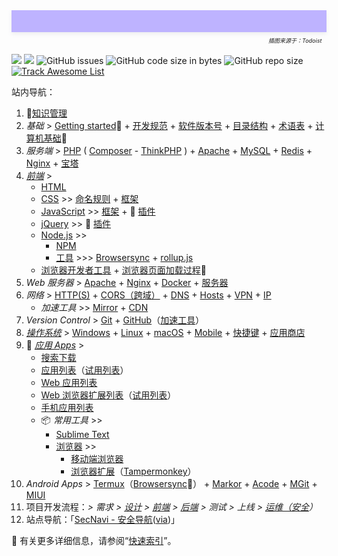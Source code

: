 <div style="position: relative;min-height: 35px;background: linear-gradient(to left bottom, hsl(180, 100%, 85%) 0%,hsl(249, 100%, 85%) 100%);background: rgb(190 179 255) url(_media/1686699383997.png) top/cover no-repeat;box-shadow: rgba(140, 149, 159, 0.15) 0px 3px 6px 0px;margin-bottom: 35px;"><i style="position: absolute;right: 0;bottom: -20px;font-size: xx-small;">插图来源于：Todoist &nbsp;&nbsp;</i></div>

![](https://flat.badgen.net/github/last-commit/vc-awesome/docs-learning?icon=github&color=blue)
![](https://flat.badgen.net/github/commits/vc-awesome/docs-learning?icon=github)
![GitHub issues](https://img.shields.io/github/issues/vc-awesome/docs-learning?logo=github&style=flat-square&color=lightgrey)
![GitHub code size in bytes](https://img.shields.io/github/languages/code-size/vc-awesome/docs-learning?logo=github&style=social)
![GitHub repo size](https://img.shields.io/github/repo-size/vc-awesome/docs-learning?logo=github&style=social)
<span class="animate__animated animate__pulse animate__infinite" style="display: inline-block">[![Track Awesome List](https://www.trackawesomelist.com/badge.svg)](os/tools/github.md#awesome-lists)</span>

站内导航：

1. 🚩[知识管理](home/get-started.md#知识管理)
2. _基础_ > [Getting started](home/get-started.md)🔻 + [开发规范](home/README.md#开发规范) + [软件版本号](home/semver.md) + [目录结构](home/toc.md) + [术语表](home/README.md#术语表) + [计算机基础](essential/README.md)👏
3. *服务端* > [PHP](back-end/php/README.md) ( [Composer](back-end/composer/README.md) - [ThinkPHP](back-end/thinkphp/README.md) ) + [Apache](back-end/apache.md) + [MySQL](database/mysql/README.md) + [Redis](database/redis/README.md) + [Nginx](back-end/nginx.md) + [宝塔](os/tools/bt.md)
4. _[前端](front-end/README.md)_ >
    - [HTML](front-end/html/README.md)
    - [CSS](front-end/css/README.md) >> [命名规则](front-end/css/css-命名规则.md) + [框架](framework/README.md#css-框架)
    - [JavaScript](front-end/javascript/README.md) >> [框架](framework/README.md#javascript-框架) + 🧩 [插件](framework/javascript-plugins.md)
    - [jQuery](front-end/jquery.md) >> 🧩 [插件](framework/README.md#jQueryjs)
    - [Node.js](front-end/node.js/README.md) >>
        - <i class="fab fa-npm fa-lg medium-red"></i> [NPM](front-end/node.js/npm.md)
        - [工具](front-end/node.js/nodejs-modules.md) >>> [Browsersync](front-end/node.js/npm.md#browser-sync) + [rollup.js](front-end/node.js/nodejs-modules#rollupjs)
    - [浏览器开发者工具](os/tools/browser.md#开发者工具) + [浏览器页面加载过程](front-end/README.md#浏览器加载过程)👏
5. _Web 服务器_ > [Apache](back-end/apache.md) + [Nginx](back-end/nginx.md) + [Docker](back-end/docker.md) + [服务器](essential/hosting.md)
6. _网络_ > [HTTP(S)](essential/http.md) + [CORS（跨域）](essential/cross-domain.md) + [DNS](essential/dns.md) + [Hosts](os/tools/hosts.md) + [VPN](os/tools/vpn.md) + [IP](essential/ip.md)
    - _加速工具_ >> [Mirror](os/mirror.md) + [CDN](front-end/cdn.md)
7. _Version Control_ > [Git](os/tools/git.md) + [GitHub](os/tools/github.md)（[加速工具](os/tools/github.md#工具)）
8. _[操作系统](os/README.md)_ > [Windows](os/windows/README.md) + [Linux](os/linux/README.md) + [macOS](os/mac/README.md) + [Mobile](os/mobile/README.md) + [快捷键](os/README.md#快捷键) + [应用商店](os/app-store.md)
9. 🧨 *[应用 Apps](os/tools/README.md)* >
    - [搜索下载](os/tools/search.md)
    - [应用列表](os/tools/app-list.md)（[试用列表](os/tools/app-trial.md)）
    - [Web 应用列表](os/tools/web-app.md)
    - [Web 浏览器扩展列表](os/tools/browser-extensions.md)（[试用列表](os/tools/browser-extensions-trial.md)）
    - [手机应用列表](os/mobile/mobile-app-list.md)
    - 📦 *常用工具* >>
        - [Sublime Text](os/tools/sublime-text.md)
        - [浏览器](os/tools/browser.md) >>
            - [移动端浏览器](os/mobile/browser.md)
            - [浏览器扩展](os/tools/browser-extensions.md)（[Tampermonkey](os/tools/browser-extensions#tampermonkey)）
10. _Android Apps_ > [Termux](os/mobile/termux.md)（[Browsersync](os/mobile/termux.md#%e5%a6%82%e4%bd%95%e5%ae%89%e8%a3%85-nodejs-%e5%92%8c-browsersync-%ef%bc%9f)👏） + [Markor](os/mobile/mobile-app-list.md#markor) + [Acode](os/mobile/mobile-app-list.md#acode) + [MGit](os/mobile/mgit.md) + [MIUI](os/mobile/mi.md)
11. 项目开发流程：_> 需求 > [设计](front-end/design/README.md) > [前端](front-end/README.md) > [后端](back-end/README.md) > 测试 > 上线 > [运维（安全](home/security.md)）_
12. 站点导航：「[SecNavi - 安全导航](https://www.coco413.com/navi.html)([via](https://sspai.com/post/73384))」

<div class="border border-dashed pl-2 pr-2 m-2">

🔺 有关更多详细信息，请参阅“[快速索引](quick-index.md)”。
</div>
